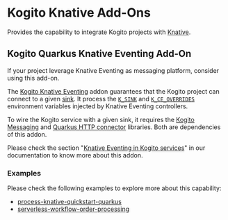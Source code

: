 # Kogito Knative Add-Ons

Provides the capability to integrate Kogito projects with [Knative](https://knative.dev/).

## Kogito Quarkus Knative Eventing Add-On

If your project leverage Knative Eventing as messaging platform, consider using this add-on.

The [Kogito Knative Eventing](../../../quarkus/addons/knative/eventing) addon guarantees that the Kogito project can
connect to a given [sink](https://knative.dev/docs/developer/eventing/sinks/). It process
the [`K_SINK`](https://knative.dev/development/developer/eventing/sources/sinkbinding/)
and [`K_CE_OVERRIDES`](https://knative.dev/development/developer/eventing/sources/sinkbinding/reference/#cloudevent-overrides)
environment variables injected by Knative Eventing controllers.

To wire the Kogito service with a given sink, it requires the [Kogito Messaging](../messaging)
and [Quarkus HTTP connector](https://quarkus.io/guides/reactive-messaging-http.html)
libraries. Both are dependencies of this addon.

Please check the
section "[Knative Eventing in Kogito services](https://docs.jboss.org/kogito/release/latest/html_single/#con-knative-eventing_kogito-developing-process-services)"
in our documentation to know more about this addon.

### Examples

Please check the following examples to explore more about this capability:

- [process-knative-quickstart-quarkus](https://github.com/kiegroup/kogito-examples/tree/stable/process-knative-quickstart-quarkus)
- [serverless-workflow-order-processing](https://github.com/kiegroup/kogito-examples/tree/stable/serverless-workflow-order-processing)

